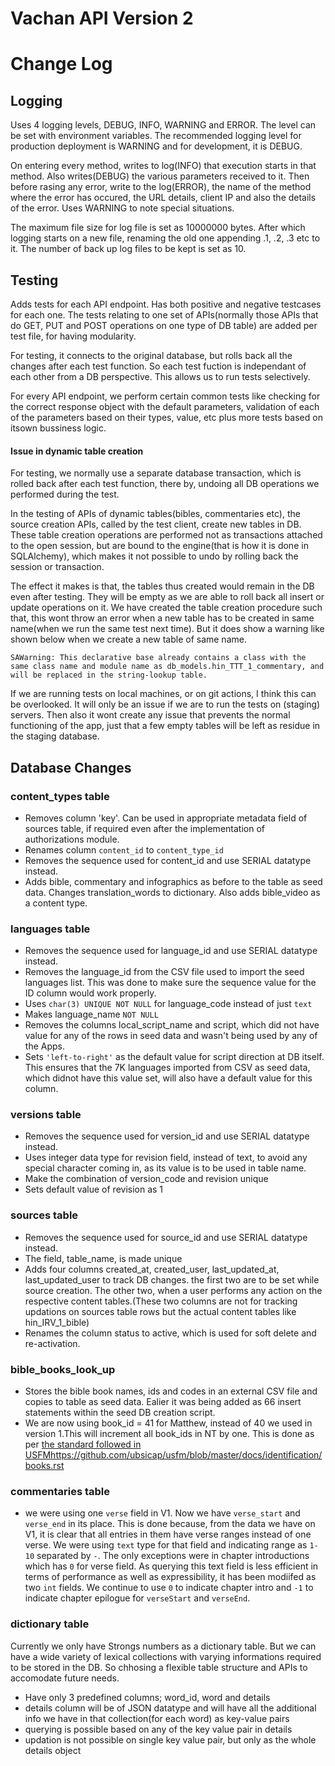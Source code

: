# Vachan API Version 2
# Change Log


## Logging

Uses 4 logging levels, DEBUG, INFO, WARNING and ERROR. The level can be set with environment variables. The recommended logging level for production deployment is WARNING and for development, it is DEBUG.

On entering every method, writes to log(INFO) that execution starts in that method. Also writes(DEBUG) the various parameters received to it. Then before rasing any error, write to the log(ERROR), the name of the method where the error has occured, the URL details, client IP and also the details of the error. Uses WARNING to note special situations.

The maximum file size for log file is set as 10000000 bytes. After which logging starts on a new file, renaming the old one appending .1, .2, .3 etc to it. The number of back up log files to be kept is set as 10.

## Testing

Adds tests for each API endpoint. Has both positive and negative testcases for each one. The tests relating to one set of APIs(normally those APIs that do GET, PUT and POST operations on one type of DB table) are added per test file, for having modularity.

For testing, it connects to the original database, but rolls back all the changes after each test function. So each test fuction is independant of each other from a DB perspective. This allows us to run tests selectively.

For every API endpoint, we perform certain common tests like checking for the correct response object with the default parameters, validation of each of the parameters based on their types, value, etc plus more tests based on itsown bussiness logic.

#### Issue in dynamic table creation

For testing, we normally use a separate database transaction, which is rolled back after each test function, there by, undoing all DB operations we performed during the test.

In the testing of APIs of dynamic tables(bibles, commentaries etc), the source creation APIs, called by the test client, create new tables in DB. These table creation operations are performed not as transactions attached to the open session, but are bound to the engine(that is how it is done in SQLAlchemy), which makes it not possible to undo by rolling back the session or transaction. 

The effect it makes is that, the tables thus created would remain in the DB even after testing. They will be empty as we are able to roll back all insert or update operations on it. We have created the table creation procedure such that, this wont throw an error when a new table has to be created in same name(when we run the same test next time). But it does show a warning like shown below when we create a new table of same name. 

```SAWarning: This declarative base already contains a class with the same class name and module name as db_models.hin_TTT_1_commentary, and will be replaced in the string-lookup table.```

If we are running tests on local machines, or on git actions, I think this can be overlooked. It will only be an issue if we are to run the tests on (staging) servers. Then also it wont create any issue that prevents the normal functioning of the app, just that a few empty tables will be left as residue in the staging database.


## Database Changes

### content_types table

* Removes column 'key'. Can be used in appropriate metadata field of sources table, if required even after the implementation of authorizations module.
* Renames column `content_id` to `content_type_id`
* Removes the sequence used for content_id and use SERIAL datatype instead.
* Adds bible, commentary and infographics as before to the table as seed data. Changes translation_words to dictionary. Also adds bible_video as a content type. 

### languages table

* Removes the sequence used for language_id and use SERIAL datatype instead.
* Removes the language_id from the CSV file used to import the seed languages list. This was done to make sure the sequence value for the ID column would work properly.
* Uses `char(3) UNIQUE NOT NULL` for language_code instead of just `text`
* Makes language_name `NOT NULL`
* Removes the columns local_script_name and script, which did not have value for any of the rows in seed data and wasn't being used by any of the Apps.
* Sets `'left-to-right'` as the default value for script direction at DB itself. This ensures that the 7K languages imported from CSV as seed data, which didnot have this value set, will also have a default value for this column.

### versions table

* Removes the sequence used for version_id and use SERIAL datatype instead.
* Uses integer data type for revision field, instead of text, to avoid any special character coming in, as its value is to be used in table name.
* Make the combination of version_code and revision unique
* Sets default value of revision as 1

### sources table

* Removes the sequence used for source_id and use SERIAL datatype instead.
* The field, table_name, is made unique
* Adds four columns created_at, created_user, last_updated_at, last_updated_user to track DB changes. the first two are to be set while source creation. The other two, when a user performs any action on the respective content tables.(These two columns are not for tracking updations on sources table rows but the actual content tables like hin_IRV_1_bible)
* Renames the column status to active, which is used for soft delete and re-activation.

### bible_books_look_up

* Stores the bible book names, ids and codes in an external CSV file and copies to table as seed data. Ealier it was being added as 66 insert statements within the seed DB creation script.
* We are now using book_id = 41 for Matthew, instead of 40 we used in version 1.This will increment all book_ids in NT by one. This is done as per [the standard followed in USFM]()https://github.com/ubsicap/usfm/blob/master/docs/identification/books.rst

### commentaries table

* we were using one `verse` field in V1. Now we have `verse_start` and `verse_end` in its place. 
This is done because, from the data we have on V1, it is clear that all entries in them have verse ranges instead of one verse. We were using `text` type for that field and indicating range as `1-10` separated by `-`. The only exceptions were in chapter introductions which has `0` for verse field. As querying this text field is less efficient in terms of performance as well as expressibility, it has been modiifed as two `int` fields. We continue to use `0` to indicate chapter intro and `-1` to indicate chapter epilogue for `verseStart` and `verseEnd`.

### dictionary table

Currently we only have Strongs numbers as a dictionary table.
But we can have a wide variety of lexical collections with varying informations required to be stored in the DB. So chhosing a flexible table structure and APIs to accomodate future needs.
* Have only 3 predefined columns; word_id, word and details
* details column will be of JSON datatype and will have all the additional info we have in that collection(for each word) as key-value pairs
* querying is possible based on any of the key value pair in details
* updation is not possible on single key value pair, but only as the whole details object
